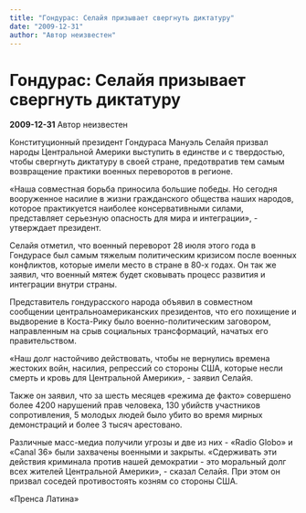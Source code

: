 ```yaml
---
title: "Гондурас: Селайя призывает свергнуть диктатуру"
date: "2009-12-31"
author: "Автор неизвестен"
---
```


# Гондурас: Селайя призывает свергнуть диктатуру

**2009-12-31** Автор неизвестен

Конституционный президент Гондураса Мануэль Селайя призвал народы Центральной Америки выступить в единстве и с твердостью, чтобы свергнуть диктатуру в своей стране, предотвратив тем самым возвращение практики военных переворотов в регионе.

«Наша совместная борьба приносила большие победы. Но сегодня вооруженное насилие в жизни гражданского общества наших народов, которое практикуется наиболее консервативными силами, представляет серьезную опасность для мира и интеграции», - утверждает президент.

Селайя отметил, что военный переворот 28 июля этого года в Гондурасе был самым тяжелым политическим кризисом после военных конфликтов, которые имели место в стране в 80-х годах. Он так же заявил, что военный мятеж будет сковывать процесс развития и интеграции внутри страны.

Представитель гондурасского народа объявил в совместном сообщении центральноамериканских президентов, что его похищение и выдворение в Коста-Рику было военно-политическим заговором, направленным на срыв социальных трансформаций, начатых его правительством.

«Наш долг настойчиво действовать, чтобы не вернулись времена жестоких войн, насилия, репрессий со стороны США, которые несли смерть и кровь для Центральной Америки», - заявил Селайя.

Также он заявил, что за шесть месяцев «режима де факто» совершено более 4200 нарушений прав человека, 130 убийств участников сопротивления, 5 молодых людей было убито во время мирных демонстраций и более 3 тысяч арестовано.

Различные масс-медиа получили угрозы и две из них - «Radio Globo» и «Canal 36» были захвачены военными и закрыты. «Сдерживать эти действия криминала против нашей демократии - это моральный долг всех жителей Центральной Америки», - сказал Селайя. При этом он призвал соседей противостоять козням со стороны США.

«Пренса Латина»